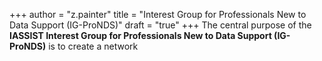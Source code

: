 +++
author = "z.painter"
title = "Interest Group for Professionals New to Data Support (IG-ProNDS)"
draft = "true"
+++
The central purpose of the **IASSIST Interest Group for Professionals New to Data Support (IG-ProNDS)** is to create a network

